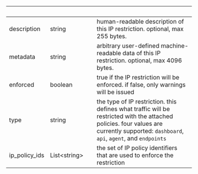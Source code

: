 
|&nbsp;|&nbsp;|&nbsp;|&nbsp;|
|---|---|---|---|
| description | string | | human-readable description of this IP restriction. optional, max 255 bytes. |
| metadata | string | | arbitrary user-defined machine-readable data of this IP restriction. optional, max 4096 bytes. |
| enforced | boolean | | true if the IP restriction will be enforced. if false, only warnings will be issued |
| type | string | | the type of IP restriction. this defines what traffic will be restricted with the attached policies. four values are currently supported: `dashboard`, `api`, `agent`, and `endpoints` |
| ip_policy_ids | List&lt;string&gt; | | the set of IP policy identifiers that are used to enforce the restriction |